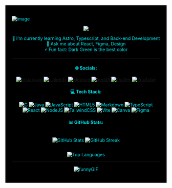 <div style="background: black; padding: 20px; color: #00E4ED">

![image](https://i.imgur.com/wRcruqH.png)

<div align="center">

[![](https://visitcount.itsvg.in/api?id=a-run-kumar-d&icon=2&color=0)](https://visitcount.itsvg.in)

🌱 I’m currently learning Astro, Typescript, and Back-end Development<br>💬 Ask me about React, Figma, Design<br>⚡ Fun fact: Dark Green is the best color
</div>

---

<div align="center">

#### 🌐 Socials:
[![Instagram](https://img.shields.io/badge/Instagram-%23E4405F.svg?logo=Instagram&logoColor=white)](https://instagram.com/a_r_u_n_k_u_m_a_r0) [![LinkedIn](https://img.shields.io/badge/LinkedIn-%230077B5.svg?logo=linkedin&logoColor=white)](https://linkedin.com/in/a-run-kumar-d) [![Medium](https://img.shields.io/badge/Medium-12100E?logo=medium&logoColor=white)](https://medium.com/@@arunkumarpkmn) [![Reddit](https://img.shields.io/badge/Reddit-%23FF4500.svg?logo=Reddit&logoColor=white)](https://reddit.com/user/u/Arunkumar-D) [![Twitter](https://img.shields.io/badge/Twitter-%231DA1F2.svg?logo=Twitter&logoColor=white)](https://twitter.com/@Arunkum54586639) [![YouTube](https://img.shields.io/badge/YouTube-%23FF0000.svg?logo=YouTube&logoColor=white)](https://youtube.com/@@arunkumard8490) 
</div>

<div align="center">

#### 💻 Tech Stack:
![C](https://img.shields.io/badge/c-%2300599C.svg?style=plastic&logo=c&logoColor=white) ![Java](https://img.shields.io/badge/java-%23ED8B00.svg?style=plastic&logo=openjdk&logoColor=white) ![JavaScript](https://img.shields.io/badge/javascript-%23323330.svg?style=plastic&logo=javascript&logoColor=%23F7DF1E) ![HTML5](https://img.shields.io/badge/html5-%23E34F26.svg?style=plastic&logo=html5&logoColor=white) ![Markdown](https://img.shields.io/badge/markdown-%23000000.svg?style=plastic&logo=markdown&logoColor=white) ![TypeScript](https://img.shields.io/badge/typescript-%23007ACC.svg?style=plastic&logo=typescript&logoColor=white) ![React](https://img.shields.io/badge/react-%2320232a.svg?style=plastic&logo=react&logoColor=%2361DAFB) ![NodeJS](https://img.shields.io/badge/node.js-6DA55F?style=plastic&logo=node.js&logoColor=white) ![TailwindCSS](https://img.shields.io/badge/tailwindcss-%2338B2AC.svg?style=plastic&logo=tailwind-css&logoColor=white) ![Vite](https://img.shields.io/badge/vite-%23646CFF.svg?style=plastic&logo=vite&logoColor=white) ![Canva](https://img.shields.io/badge/Canva-%2300C4CC.svg?style=plastic&logo=Canva&logoColor=white) ![Figma](https://img.shields.io/badge/figma-%23F24E1E.svg?style=plastic&logo=figma&logoColor=white)
</div>

<div align="center">
  
#### 📊 GitHub Stats:
</div>
<div align= "center" style="display: flex; flex-direction: row; justify-content: center;">

![GitHub Stats](https://github-readme-stats.vercel.app/api?username=a-run-kumar-d&theme=midnight-purple&hide_border=false&include_all_commits=true&count_private=true) ![GitHub Streak](https://github-readme-streak-stats.herokuapp.com/?user=a-run-kumar-d&theme=midnight-purple&hide_border=false)

</div>


<div align="center">

![Top Languages](https://github-readme-stats.vercel.app/api/top-langs/?username=a-run-kumar-d&theme=midnight-purple&hide_border=false&include_all_commits=true&count_private=true&layout=compact)
</div>

---
<div align="center">
  
![funnyGIF](https://media4.giphy.com/media/Dh5q0sShxgp13DwrvG/giphy.gif?cid=ecf05e47xucvsb5puast2gox2d873baa1sjdj56rfu2nlxo7&ep=v1_gifs_search&rid=giphy.gif&ct=g)
</div>
</div>
